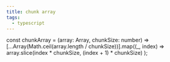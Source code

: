 ```yaml
---
title: chunk array
tags:
  - typescript
---
```

const chunkArray = (array: Array<unknown>, chunkSize: number) =>
	[...Array(Math.ceil(array.length / chunkSize))].map((_, index) =>
		array.slice(index * chunkSize, (index + 1) * chunkSize)
	);
